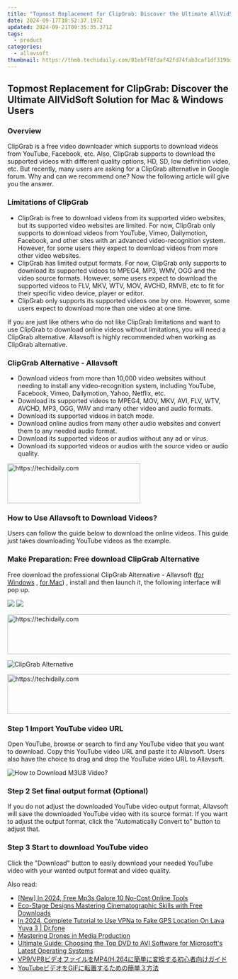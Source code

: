 ```yaml
---
title: "Topmost Replacement for ClipGrab: Discover the Ultimate AllVidSoft Solution for Mac & Windows Users"
date: 2024-09-17T18:52:37.197Z
updated: 2024-09-21T09:35:35.371Z
tags:
  - product
categories:
  - allavsoft
thumbnail: https://thmb.techidaily.com/81ebff8fdaf42fd74fab3caf1df319bd8e37362bcaaab93f9b1c17f1267af060.png
---
```


## Topmost Replacement for ClipGrab: Discover the Ultimate AllVidSoft Solution for Mac & Windows Users

### Overview

ClipGrab is a free video downloader which supports to download videos from YouTube, Facebook, etc. Also, ClipGrab supports to download the supported videos with different quality options, HD, SD, low definition video, etc. But recently, many users are asking for a ClipGrab alternative in Google forum. Why and can we recommend one? Now the following article will give you the answer.

### Limitations of ClipGrab

* ClipGrab is free to download videos from its supported video websites, but its supported video websites are limited. For now, ClipGrab only supports to download videos from YouTube, Vimeo, Dailymotion, Facebook, and other sites with an advanced video-recognition system. However, for some users they expect to download videos from more other video websites.
* ClipGrab has limited output formats. For now, ClipGrab only supports to download its supported videos to MPEG4, MP3, WMV, OGG and the video source formats. However, some users expect to download the supported videos to FLV, MKV, WTV, MOV, AVCHD, RMVB, etc to fit for their specific video device, player or editor.
* ClipGrab only supports its supported videos one by one. However, some users expect to download more than one video at one time.

If you are just like others who do not like ClipGrab limitations and want to use ClipGrab to download online videos without limitations, you will need a ClipGrab alternative. Allavsoft is highly recommended when working as ClipGrab alternative.

### ClipGrab Alternative - Allavsoft

* Download videos from more than 10,000 video websites without needing to install any video-recognition system, including YouTube, Facebook, Vimeo, Dailymotion, Yahoo, Netflix, etc.
* Download its supported videos to MPEG4, MOV, MKV, AVI, FLV, WTV, AVCHD, MP3, OGG, WAV and many other video and audio formats.
* Download its supported videos in batch mode.
* Download online audios from many other audio websites and convert them to any needed audio format.
* Download its supported videos or audios without any ad or virus.
* Download its supported videos or audios with the source video or audio quality.

<!-- affiliate ads begin -->
<a href="https://aligracehair.sjv.io/c/5597632/1938677/19272" target="_top" id="1938677">
  <img src="//a.impactradius-go.com/display-ad/19272-1938677" border="0" alt="https://techidaily.com" width="300" height="90"/>
</a>
<img height="0" width="0" src="https://aligracehair.sjv.io/i/5597632/1938677/19272" style="position:absolute;visibility:hidden;" border="0" />
<!-- affiliate ads end -->

### How to Use Allavsoft to Download Videos?

Users can follow the guide below to download the online videos. This guide just takes downloading YouTube videos as the example.

### Make Preparation: Free download ClipGrab Alternative

Free download the professional ClipGrab Alternative - Allavsoft ([for Windows](https://tools.techidaily.com/allavsoft/products/) , [for Mac](https://tools.techidaily.com/allavsoft/products/)) , install and then launch it, the following interface will pop up.

[![](https://www.allavsoft.com/how-to/../images/how-to/free-download-win.jpg)](https://tools.techidaily.com/allavsoft/products/) [![](https://www.allavsoft.com/how-to/../images/how-to/free-download-mac.jpg)](https://tools.techidaily.com/allavsoft/products/)

<!-- affiliate ads begin -->
<a href="https://appsumo.8odi.net/c/5597632/2049378/7443" target="_top" id="2049378">
  <img src="//a.impactradius-go.com/display-ad/7443-2049378" border="0" alt="https://techidaily.com" width="728" height="90"/>
</a>
<img height="0" width="0" src="https://appsumo.8odi.net/i/5597632/2049378/7443" style="position:absolute;visibility:hidden;" border="0" />
<!-- affiliate ads end -->

![ClipGrab Alternative](https://www.allavsoft.com/how-to/../images/allavsoft/screen-shot-600.jpg)

<!-- affiliate ads begin -->
<a href="https://ephamedtechinc.pxf.io/c/5597632/2136619/26400" target="_top" id="2136619">
  <img src="//a.impactradius-go.com/display-ad/26400-2136619" border="0" alt="https://techidaily.com" width="728" height="90"/>
</a>
<img height="0" width="0" src="https://ephamedtechinc.pxf.io/i/5597632/2136619/26400" style="position:absolute;visibility:hidden;" border="0" />
<!-- affiliate ads end -->

### Step 1 Import YouTube video URL

Open YouTube, browse or search to find any YouTube video that you want to download. Copy this YouTube video URL and paste it to Allavsoft. Users also have the choice to drag and drop the YouTube video URL to Allavsoft.

![How to Download M3U8 Video?](https://www.allavsoft.com/how-to/../images/how-to/download-rtmp-video/download-rtmp-video.jpg)

### Step 2 Set final output format (Optional)

If you do not adjust the downloaded YouTube video output format, Allavsoft will save the downloaded YouTube video with its source format. If you want to adjust the output format, click the "Automatically Convert to" button to adjust that.

### Step 3 Start to download YouTube video

Click the "Download" button to easily download your needed YouTube video with your wanted output format and video quality.

<ins class="adsbygoogle"
     style="display:block"
     data-ad-format="autorelaxed"
     data-ad-client="ca-pub-7571918770474297"
     data-ad-slot="1223367746"></ins>

<ins class="adsbygoogle"
     style="display:block"
     data-ad-client="ca-pub-7571918770474297"
     data-ad-slot="8358498916"
     data-ad-format="auto"
     data-full-width-responsive="true"></ins>

<span class="atpl-alsoreadstyle">Also read:</span>
<div><ul>
<li><a href="https://eaxpv-info.techidaily.com/new-in-2024-free-mp3s-galore-10-no-cost-online-tools/"><u>[New] In 2024, Free Mp3s Galore 10 No-Cost Online Tools</u></a></li>
<li><a href="https://extra-resources.techidaily.com/eco-stage-designs-mastering-cinematographic-skills-with-free-downloads/"><u>Eco-Stage Designs Mastering Cinematographic Skills with Free Downloads</u></a></li>
<li><a href="https://review-topics.techidaily.com/in-2024-complete-tutorial-to-use-vpna-to-fake-gps-location-on-lava-yuva-3-drfone-by-drfone-virtual-android/"><u>In 2024, Complete Tutorial to Use VPNa to Fake GPS Location On Lava Yuva 3 | Dr.fone</u></a></li>
<li><a href="https://extra-tips.techidaily.com/mastering-drones-in-media-production/"><u>Mastering Drones in Media Production</u></a></li>
<li><a href="https://discover-deluxe.techidaily.com/ultimate-guide-choosing-the-top-dvd-to-avi-software-for-microsofts-latest-operating-systems/"><u>Ultimate Guide: Choosing the Top DVD to AVI Software for Microsoft's Latest Operating Systems</u></a></li>
<li><a href="https://discover-deluxe.techidaily.com/vp9vp8mp4h264/"><u>VP9/VP8ビデオファイルをMP4/H.264に簡単に変換する初心者向けガイド</u></a></li>
<li><a href="https://discover-deluxe.techidaily.com/youtubegif/"><u>YouTubeビデオをGIFに転置するための簡単３方法</u></a></li>
</ul></div>

